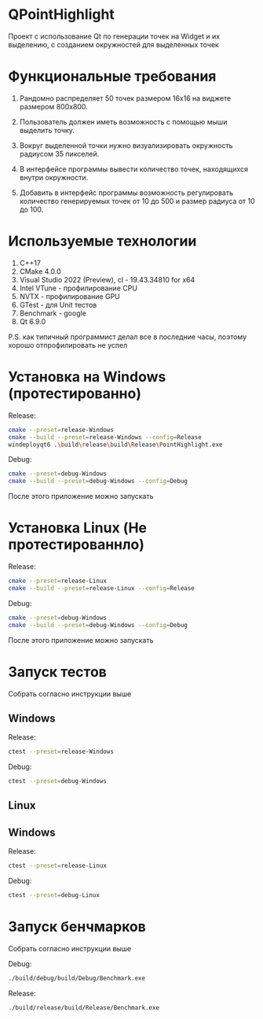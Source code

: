 # QPointHighlight
Проект с использование Qt по генерации точек на Widget и их выделению, с созданием окружностей для выделенных точек

# Функциональные требования

1) Рандомно распределяет 50 точек размером 16х16 на виджете размером 800х800.

2) Пользователь должен иметь возможность с помощью мыши выделить точку.

3) Вокруг выделенной точки нужно визуализировать окружность радиусом 35 пикселей.

4) В интерфейсе программы вывести количество точек, находящихся внутри окружности.

5) Добавить в интерфейс программы возможность регулировать количество генерируемых точек от 10 до 500 и размер радиуса от 10 до 100.

# Используемые технологии

1) C++17
2) CMake 4.0.0
3) Visual Studio 2022 (Preview), cl - 19.43.34810 for x64
4) Intel VTune - профилирование CPU
5) NVTX - профилирование GPU
6) GTest - для Unit тестов
7) Benchmark - google
8) Qt 6.9.0

P.S. как типичный программист делал все в последние часы, поэтому хорошо отпрофилировать не успел

# Установка на Windows (протестированно)

Release:
```bash
cmake --preset=release-Windows
cmake --build --preset=release-Windows --config=Release
windeployqt6 .\build\release\build\Release\PointHighlight.exe
```

Debug:
```bash
cmake --preset=debug-Windows
cmake --build --preset=debug-Windows --config=Debug
```

После этого приложение можно запускать

# Установка Linux (Не протестированнло)

Release:
```bash
cmake --preset=release-Linux
cmake --build --preset=release-Linux --config=Release
```

Debug:
```bash
cmake --preset=debug-Windows
cmake --build --preset=debug-Windows --config=Debug
```

После этого приложение можно запускать

# Запуск тестов

Собрать согласно инструкции выше

## Windows
Release:
```bash
ctest --preset=release-Windows
```

Debug:
```bash
ctest --preset=debug-Windows
```

## Linux

## Windows
Release:
```bash
ctest --preset=release-Linux
```

Debug:
```bash
ctest --preset=debug-Linux
```

# Запуск бенчмарков

Собрать согласно инструкции выше

Debug:
```bash
./build/debug/build/Debug/Benchmark.exe
```

Release:
```bash
./build/release/build/Release/Benchmark.exe
```